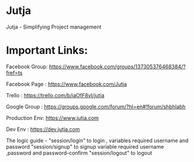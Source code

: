 Jutja
====

Jutja - Simplifying Project management



Important Links:
===============

Facebook Group: https://www.facebook.com/groups/137305376468384/?fref=ts

Facebook Page : https://www.facebook.com/Jutja

Trello        : https://trello.com/b/iaOfF8vI/jutja

Google Group  : https://groups.google.com/forum/?hl=en#!forum/shbhlabh

Production Env: https://www.jutja.com

Dev Env       : https://dev.jutja.com

The logic guide -
"session/login" to login , variables required username and password
"session/signup" to signup variable required username ,password and password-confirm 
"session/logout" to logout 